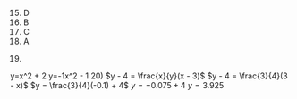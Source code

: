 15) D
16) B
17) C
18) A
19) ```desmos-graph
y=x^2 + 2
y=-1x^2 - 1
20) $y - 4 = \frac{x}{y}(x - 3)$
	$y - 4 = \frac{3}{4}(3 - x)$
	$y = \frac{3}{4}(-0.1) + 4$
	$y = -0.075 + 4$
	$y = 3.925$
	